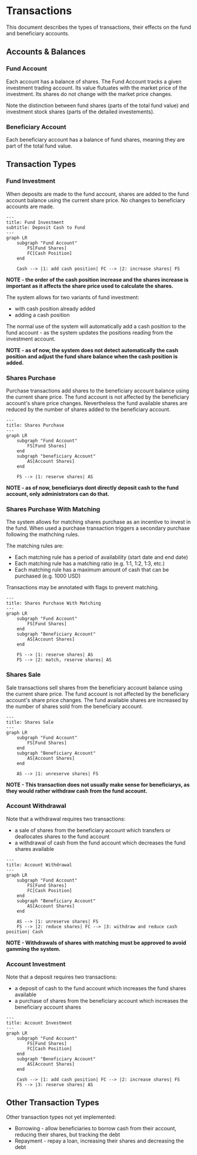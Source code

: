 # Transactions

This document describes the types of transactions, their effects on the fund and beneficiary accounts.

## Accounts & Balances

### Fund Account

Each account has a balance of shares.
The Fund Account tracks a given investment trading account.
Its value flutuates with the market price of the investment.
Its shares do not change with the market price changes.

Note the distinction between fund shares (parts of the total fund value) and investment stock shares (parts of the detailed investements).

### Beneficiary Account

Each beneficiary account has a balance of fund shares, meaning they are part of the total fund value.

## Transaction Types

### Fund Investment

When deposits are made to the fund account, shares are added to the fund account balance using the current share price.
No changes to beneficiary accounts are made.

```mermaid
---
title: Fund Investment
subtitle: Deposit Cash to Fund
---
graph LR
    subgraph "Fund Account"
        FS[Fund Shares]
        FC[Cash Position]
    end

    Cash --> |1: add cash position| FC --> |2: increase shares| FS
```

**NOTE - the order of the cash position increase and the shares increase is important as it affects the share price used to calculate the shares.**

The system allows for two variants of fund investment:
* with cash position already added
* adding a cash position

The normal use of the system will automatically add a cash position to the fund account - as the system updates the positions reading from the investment account.

**NOTE - as of now, the system does not detect automatically the cash position and adjust the fund share balance when the cash position is added.**


### Shares Purchase

Purchase transactions add shares to the beneficiary account balance using the current share price. 
The fund account is not affected by the beneficiary account's share price changes. 
Nevertheless the fund available shares are reduced by the number of shares added to the beneficiary account.

```mermaid
---
title: Shares Purchase
---
graph LR
    subgraph "Fund Account"
        FS[Fund Shares]
    end
    subgraph "beneficiary Account"
        AS[Account Shares]
    end

    FS --> |1: reserve shares| AS
```

**NOTE - as of now, beneficiarys dont directly deposit cash to the fund account, only administrators can do that.**

### Shares Purchase With Matching

The system allows for matching shares purchase as an incentive to invest in the fund. When used a purchase transaction triggers a secondary purchase following the mathching rules.

The matching rules are:
* Each matching rule has a period of availability (start date and end date)
* Each matching rule has a matching ratio (e.g. 1:1, 1:2, 1:3, etc.)
* Each matching rule has a maximum amount of cash that can be purchased (e.g. 1000 USD)

Transactions may be annotated with flags to prevent matching.

```mermaid
---
title: Shares Purchase With Matching
---
graph LR
    subgraph "Fund Account"
        FS[Fund Shares]
    end
    subgraph "Beneficiary Account"
        AS[Account Shares]
    end

    FS --> |1: reserve shares| AS
    FS --> |2: match, reserve shares| AS
```

### Shares Sale

Sale transactions sell shares from the beneficiary account balance using the current share price.
The fund account is not affected by the beneficiary account's share price changes. 
The fund available shares are increased by the number of shares sold from the beneficiary account.

```mermaid
---
title: Shares Sale
---
graph LR
    subgraph "Fund Account"
        FS[Fund Shares]
    end
    subgraph "Beneficiary Account"
        AS[Account Shares]
    end

    AS --> |1: unreserve shares| FS
```

**NOTE - This transaction does not usually make sense for beneficiarys, as they would rather withdraw cash from the fund account.**

### Account Withdrawal

Note that a withdrawal requires two transactions:
* a sale of shares from the beneficiary account which transfers or deallocates shares to the fund account
* a withdrawal of cash from the fund account which decreases the fund shares available

```mermaid
---
title: Account Withdrawal
---
graph LR
    subgraph "Fund Account"
        FS[Fund Shares]
        FC[Cash Position]
    end
    subgraph "Beneficiary Account"
        AS[Account Shares]
    end

    AS --> |1: unreserve shares| FS
    FS --> |2: reduce shares| FC --> |3: withdraw and reduce cash position| Cash 
```

**NOTE - Withdrawals of shares with matching must be approved to avoid gamming the system.**
### Account Investment

Note that a deposit requires two transactions:
* a deposit of cash to the fund account which increases the fund shares available
* a purchase of shares from the beneficiary account which increases the beneficiary account shares

```mermaid
---
title: Account Investment
---
graph LR
    subgraph "Fund Account"
        FS[Fund Shares]
        FC[Cash Position]
    end
    subgraph "Beneficiary Account"
        AS[Account Shares]
    end

    Cash --> |1: add cash position| FC --> |2: increase shares| FS
    FS --> |3: reserve shares| AS
```

## Other Transaction Types

Other transaction types not yet implemented:
* Borrowing - allow beneficiaries to borrow cash from their account, reducing their shares, but tracking the debt
* Repayment - repay a loan, increasing their shares and decreasing the debt
